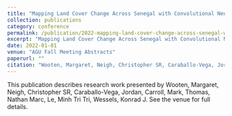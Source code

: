 ```yaml
---
title: "Mapping Land Cover Change Across Senegal with Convolutional Neural Networks and Very High Resolution Data"
collection: publications
category: conference
permalink: /publication/2022-mapping-land-cover-change-across-senegal-with-convolutional-neural-networks-and-very-high-resolution-data
excerpt: "Mapping Land Cover Change Across Senegal with Convolutional Neural Networks and Very High Resolution Data by Wooten, Margaret et al."
date: 2022-01-01
venue: "AGU Fall Meeting Abstracts"
paperurl: ""
citation: "Wooten, Margaret, Neigh, Christopher SR, Caraballo-Vega, Jordan, Carroll, Mark, Thomas, Nathan Marc, Le, Minh Tri Tri, Wessels, Konrad J (2022). "Mapping Land Cover Change Across Senegal with Convolutional Neural Networks and Very High Resolution Data." <i>AGU Fall Meeting Abstracts</i>."
---
```


This publication describes research work presented by Wooten, Margaret, Neigh, Christopher SR, Caraballo-Vega, Jordan, Carroll, Mark, Thomas, Nathan Marc, Le, Minh Tri Tri, Wessels, Konrad J. See the venue for full details.
